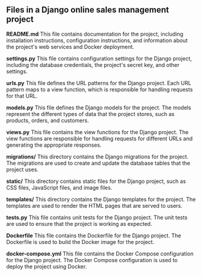## Files in a Django online sales management project

**README.md**
This file contains documentation for the project, including installation instructions, configuration instructions, and information about the project's web services and Docker deployment.

**settings.py**
This file contains configuration settings for the Django project, including the database credentials, the project's secret key, and other settings.

**urls.py**
This file defines the URL patterns for the Django project. Each URL pattern maps to a view function, which is responsible for handling requests for that URL.

**models.py**
This file defines the Django models for the project. The models represent the different types of data that the project stores, such as products, orders, and customers.

**views.py**
This file contains the view functions for the Django project. The view functions are responsible for handling requests for different URLs and generating the appropriate responses.

**migrations/**
This directory contains the Django migrations for the project. The migrations are used to create and update the database tables that the project uses.

**static/**
This directory contains static files for the Django project, such as CSS files, JavaScript files, and image files.

**templates/**
This directory contains the Django templates for the project. The templates are used to render the HTML pages that are served to users.

**tests.py**
This file contains unit tests for the Django project. The unit tests are used to ensure that the project is working as expected.

**Dockerfile**
This file contains the Dockerfile for the Django project. The Dockerfile is used to build the Docker image for the project.

**docker-compose.yml**
This file contains the Docker Compose configuration for the Django project. The Docker Compose configuration is used to deploy the project using Docker.
